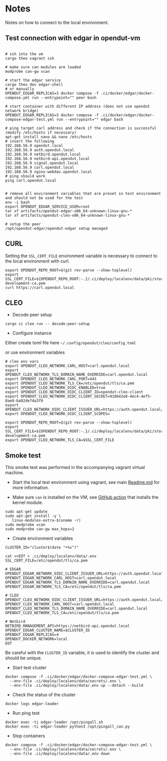 # Notes

Notes on how to connect to the local environment.

## Test connection with edgar in opendut-vm

```shell

# ssh into the vm
cargo theo vagrant ssh

# make sure can modules are loaded
modprobe can-gw vcan

# start the edgar service
cargo theo dev edgar-shell
# or manually
OPENDUT_EDGAR_REPLICAS=3 docker compose -f .ci/docker/edgar/docker-compose.yml run --entrypoint="" peer bash

# start container with different IP address (does not use opendut network bridge)
OPENDUT_EDGAR_REPLICAS=3 docker compose -f .ci/docker/edgar/docker-compose-edgar-test.yml run --entrypoint="" edgar bash

# ping target carl address and check if the connection is successful (modify /etc/hosts if necessary)
apt-get install nano && nano /etc/hosts
# insert the following
192.168.56.9 opendut.local
192.168.56.9 auth.opendut.local
192.168.56.9 netbird.opendut.local
192.168.56.9 netbird-api.opendut.local
192.168.56.9 signal.opendut.local
192.168.56.9 carl.opendut.local
192.168.56.9 nginx-webdav.opendut.local
# ping should work
ping carl.opendut.local


# remove all environment variables that are preset in test environment and should not be used for the test
env -i bash
export OPENDUT_EDGAR_SERVICE_USER=root
tar xf artifacts/opendut-edgar-x86_64-unknown-linux-gnu-*
tar xf artifacts/opendut-cleo-x86_64-unknown-linux-gnu-*

# setup the peer
/opt/opendut-edgar/opendut-edgar setup managed

```

## CURL

Setting the `SSL_CERT_FILE` environment variable is necessary to connect to the local environment with curl.
```
export OPENDUT_REPO_ROOT=$(git rev-parse --show-toplevel)
export SSL_CERT_FILE=${OPENDUT_REPO_ROOT:-.}/.ci/deploy/localenv/data/pki/store/insecure-development-ca.pem
curl https://carl.opendut.local

```

## CLEO

* Decode peer setup
```
cargo ci cleo run -- decode-peer-setup
```

* Configure instance

Either create toml file here `~/.config/opendut/cleo/config.toml`

or use environment variables

```shell
# cleo env vars
export OPENDUT_CLEO_NETWORK_CARL_HOST=carl.opendut.local
export OPENDUT_CLEO_NETWORK_TLS_DOMAIN_NAME_OVERRIDE=carl.opendut.local
export OPENDUT_CLEO_NETWORK_CARL_PORT=443
export OPENDUT_CLEO_NETWORK_TLS_CA=/etc/opendut/tls/ca.pem
export OPENDUT_CLEO_NETWORK_OIDC_ENABLED=true
export OPENDUT_CLEO_NETWORK_OIDC_CLIENT_ID=opendut-cleo-client
export OPENDUT_CLEO_NETWORK_OIDC_CLIENT_SECRET=918642e0-4ec4-4ef5-8ae0-ba92de7da3f9
export OPENDUT_CLEO_NETWORK_OIDC_CLIENT_ISSUER_URL=https://auth.opendut.local/realms/opendut/
export OPENDUT_CLEO_NETWORK_OIDC_CLIENT_SCOPES=

export OPENDUT_REPO_ROOT=$(git rev-parse --show-toplevel)
export SSL_CERT_FILE=${OPENDUT_REPO_ROOT:-.}/.ci/deploy/localenv/data/pki/store/insecure-development-ca.pem
export OPENDUT_CLEO_NETWORK_TLS_CA=$SSL_CERT_FILE

```

## Smoke test

This smoke test was performed in the accompanying vagrant virtual machine.

* Start the local test environment using vagrant, see main [Readme.md](Readme.md) for more information.

* Make sure `can` is installed on the VM, 
see [GitHub action](.github/actions/install-kernel-modules/action.yaml) that installs the kernel module.
```shell
sudo apt-get update
sudo apt-get install -y \
   linux-modules-extra-$(uname -r)
sudo modprobe vcan
sudo modprobe can-gw max_hops=2
```

* Create environment variables
```shell
CLUSTER_ID="cluster$(date "+%s")"

cat <<EOT > .ci/deploy/localenv/data/.env
SSL_CERT_FILE=/etc/opendut/tls/ca.pem

# EDGAR
OPENDUT_EDGAR_NETWORK_OIDC_CLIENT_ISSUER_URL=https://auth.opendut.local/realms/opendut/
OPENDUT_EDGAR_NETWORK_CARL_HOST=carl.opendut.local
OPENDUT_EDGAR_NETWORK_TLS_DOMAIN_NAME_OVERRIDE=carl.opendut.local
OPENDUT_EDGAR_NETWORK_TLS_CA=/etc/opendut/tls/ca.pem

# CLEO
OPENDUT_CLEO_NETWORK_OIDC_CLIENT_ISSUER_URL=https://auth.opendut.local/realms/opendut/
OPENDUT_CLEO_NETWORK_CARL_HOST=carl.opendut.local
OPENDUT_CLEO_NETWORK_TLS_DOMAIN_NAME_OVERRIDE=carl.opendut.local
OPENDUT_CLEO_NETWORK_TLS_CA=/etc/opendut/tls/ca.pem

# Netbird
NETBIRD_MANAGEMENT_API=https://netbird-api.opendut.local
OPENDUT_EDGAR_CLUSTER_NAME=$CLUSTER_ID
OPENDUT_EDGAR_REPLICAS=4
OPENDUT_DOCKER_NETWORK=local
EOT
```
Be careful with the `CLUSTER_ID` variable, it is used to identify the cluster and should be unique.

* Start test cluster
```shell
docker compose -f .ci/docker/edgar/docker-compose-edgar-test.yml \
  --env-file .ci/deploy/localenv/data/secrets/.env \
  --env-file .ci/deploy/localenv/data/.env up --detach --build
```
* Check the status of the cluster
```shell
docker logs edgar-leader
```

* Run ping test
```shell
docker exec -ti edgar-leader /opt/pingall.sh
docker exec -ti edgar-leader python3 /opt/pingall_can.py 
```

* Stop containers
```shell
docker compose -f .ci/docker/edgar/docker-compose-edgar-test.yml \
  --env-file .ci/deploy/localenv/data/secrets/.env \
  --env-file .ci/deploy/localenv/data/.env down
```
